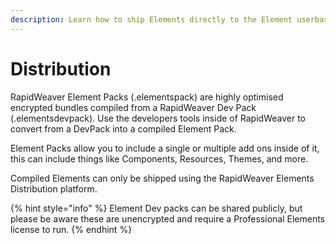 ```yaml
---
description: Learn how to ship Elements directly to the Element userbase.
---
```


# Distribution

RapidWeaver Element Packs (.elementspack) are highly optimised encrypted bundles compiled from a RapidWeaver Dev Pack (.elementsdevpack). Use the developers tools inside of RapidWeaver to convert from a DevPack into a compiled Element Pack.

Element Packs allow you to include a single or multiple add ons inside of it, this can include things like Components, Resources, Themes, and more.

Compiled Elements can only be shipped using the RapidWeaver Elements Distribution platform.

{% hint style="info" %}
Element Dev packs can be shared publicly, but please be aware these are unencrypted and require a Professional Elements license to run.
{% endhint %}

